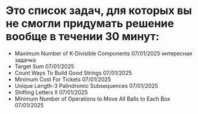 # Это список задач, для которых вы не смогли придумать решение вообще в течении 30 минут:

- Maximum Number of K-Divisible Components 07/01/2025 интересная задачка
- Target Sum 07/01/2025
- Count Ways To Build Good Strings 07/01/2025
- Minimum Cost For Tickets 07/01/2025
- Unique Length-3 Palindromic Subsequences 07/01/2025
- Shifting Letters II 07/01/2025
- Minimum Number of Operations to Move All Balls to Each Box 07/01/2025







 

    